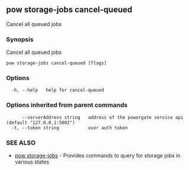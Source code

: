 ## pow storage-jobs cancel-queued

Cancel all queued jobs

### Synopsis

Cancel all queued jobs

```
pow storage-jobs cancel-queued [flags]
```

### Options

```
  -h, --help   help for cancel-queued
```

### Options inherited from parent commands

```
      --serverAddress string   address of the powergate service api (default "127.0.0.1:5002")
  -t, --token string           user auth token
```

### SEE ALSO

* [pow storage-jobs](pow_storage-jobs.md)	 - Provides commands to query for storage jobs in various states

